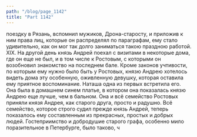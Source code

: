 ```yaml
---
path: "/blog/page_1142"
title: "Part 1142"
---
```


поездку в Рязань, вспомнил мужиков, Дрона-старосту, и приложив к ним права лиц, которые он распределял по параграфам, ему стало удивительно, как он мог так долго заниматься такою праздною работой.
XIX.
На другой день князь Андрей поехал с визитами в некоторые дома, где он еще не был, и в том числе к Ростовым, с которыми он возобновил знакомство на последнем бале. Кроме законов учтивости, по которым ему нужно было быть у Ростовых, князю Андрею хотелось видеть дома эту особенную, оживленную девушку, которая оставила ему приятное воспоминание.
Наташа одна из первых встретила его. Она была в домашнем синем платье, в котором она показалась князю Андрею еще лучше, чем в бальном. Она и всё семейство Ростовых приняли князя Андрея, как старого друга, просто и радушно. Всё семейство, которое строго судил прежде князь Андрей, теперь показалось ему составленным из прекрасных, простых и добрых людей. Гостеприимство и добродушие старого графа, особенно мило поразительное в Петербурге, было таково, ч
